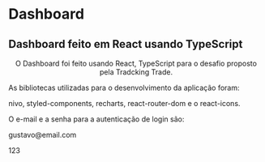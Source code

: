 # Dashboard
## Dashboard feito em React usando TypeScript

<p align="center">O Dashboard foi feito usando React, TypeScript para o desafio proposto pela Tradcking Trade.</p>

<p>As bibliotecas utilizadas para o desenvolvimento da aplicação foram:</p>
<p>nivo, styled-components, recharts, react-router-dom e o react-icons.</p>

<p>O e-mail e a senha para a autenticação de login são:</p>
<p>gustavo@email.com</p>
<p>123</p>

